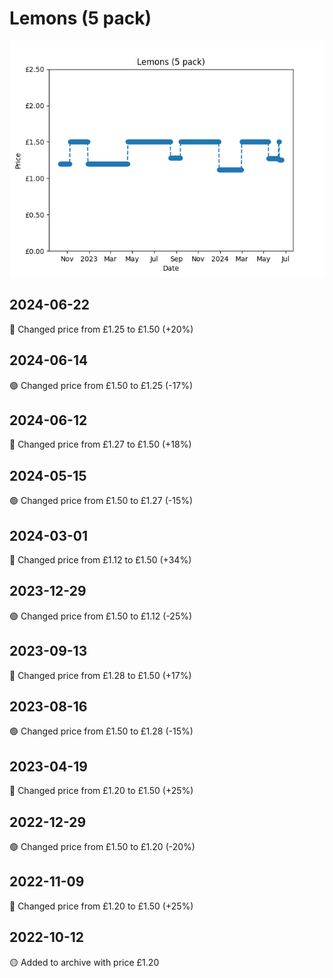 # Lemons (5 pack)
![](charts/product-47305011.png)
## 2024-06-22
🔴 Changed price from £1.25 to £1.50 (+20%)
## 2024-06-14
🟢 Changed price from £1.50 to £1.25 (-17%)
## 2024-06-12
🔴 Changed price from £1.27 to £1.50 (+18%)
## 2024-05-15
🟢 Changed price from £1.50 to £1.27 (-15%)
## 2024-03-01
🔴 Changed price from £1.12 to £1.50 (+34%)
## 2023-12-29
🟢 Changed price from £1.50 to £1.12 (-25%)
## 2023-09-13
🔴 Changed price from £1.28 to £1.50 (+17%)
## 2023-08-16
🟢 Changed price from £1.50 to £1.28 (-15%)
## 2023-04-19
🔴 Changed price from £1.20 to £1.50 (+25%)
## 2022-12-29
🟢 Changed price from £1.50 to £1.20 (-20%)
## 2022-11-09
🔴 Changed price from £1.20 to £1.50 (+25%)
## 2022-10-12
🟡 Added to archive with price £1.20